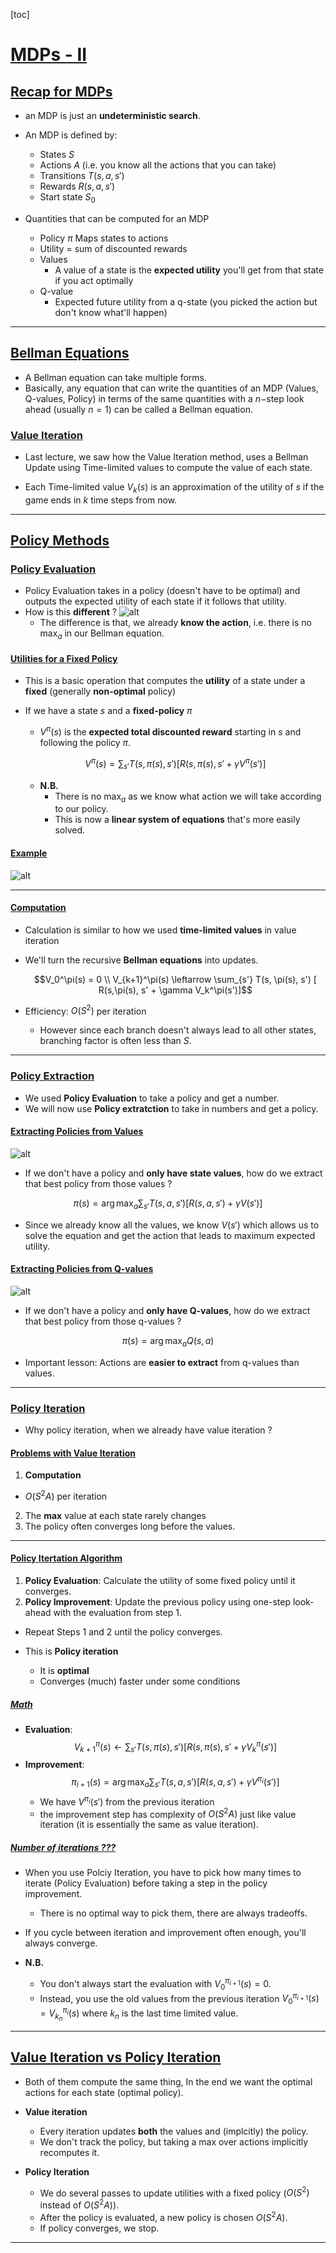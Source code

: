 [toc]

# <u>**MDPs - II**</u>

## <u>**Recap for MDPs**</u>

- an MDP is just an **undeterministic search**.
- An MDP is defined by:
  - States $S$
  - Actions $A$ (i.e. you know all the actions that you can take)
  - Transitions $T(s, a, s')$
  - Rewards $R(s, a, s')$
  - Start state $S_0$

- Quantities that can be computed for an MDP
  - Policy $\pi$ Maps states to actions
  - Utility $=$ sum of discounted rewards
  - Values
    - A value of a state is the **expected utility** you'll get from that state if you act optimally
  - Q-value
    - Expected future utility from a q-state (you picked the action but don't know what'll happen)

****

## <u>**Bellman Equations**</u>

- A Bellman equation can take multiple forms.
- Basically, any equation that can write the quantities of an MDP (Values, Q-values, Policy) in terms of the same quantities with a $n-$step look ahead (usually $n=1$) can be called a Bellman equation.

### <u>**Value Iteration**</u>

- Last lecture, we saw how the Value Iteration method, uses a Bellman Update using Time-limited values to compute the value of each state.

- Each Time-limited value $V_k(s)$ is an approximation of the utility of $s$ if the game ends in $k$ time steps from now.
****

## <u>**Policy Methods**</u>


### <u>**Policy Evaluation**</u>

- Policy Evaluation takes in a policy (doesn't have to be optimal) and outputs the expected utility of each state if it follows that utility.
- How is this **different** ?
    ![alt](./images/v8/policy-eval-tree-vs-val-iter-tree.png)
  - The difference is that, we already **know the action**, i.e. there is no $\max_a$ in our Bellman equation.

#### <u>**Utilities for a Fixed Policy**</u>

- This is a basic operation that computes the **utility** of a state under a **fixed** (generally **non-optimal** policy)
- If we have a state $s$ and a **fixed-policy** $\pi$
  - $V^\pi(s)$ is the **expected total discounted reward** starting in $s$ and following the policy $\pi$.
  
  $$V^\pi(s) = \sum_{s'} T(s, \pi(s), s') [ R(s,\pi(s), s' + \gamma V^\pi(s')]$$
  - **N.B.** 
    - There is no $\max_a$ as we know what action we will take according to our policy.
    - This is now a **linear system of equations** that's more easily solved.

#### <u>**Example**</u>

![alt](./images/v8/policy-eval-example.png)

****
#### <u>**Computation**</u>

- Calculation is similar to how we used **time-limited values** in value iteration
- We'll turn the recursive **Bellman equations** into updates.

  $$V_0^\pi(s) = 0 \\
  V_{k+1}^\pi(s) \leftarrow \sum_{s'} T(s, \pi(s), s') [ R(s,\pi(s), s' + \gamma V_k^\pi(s')]$$

- Efficiency: $O(S^2)$ per iteration
  - However since each branch doesn't always lead to all other states, branching factor is often less than $S$.

****

### <u>**Policy Extraction**</u>

- We used **Policy Evaluation** to take a policy and get a number.
- We will now use **Policy extratction** to take in numbers and get a policy.

#### <u>**Extracting Policies from Values**</u>

![alt](./images/v8/optimal-val-policy-ext.png)

- If we don't have a policy and **only have state values**, how do we extract that best policy from those values ?

$$\pi(s) = \arg \max_a \sum_{s'} T(s,a,s') [ R(s,a,s') + \gamma V(s')] $$

- Since we already know all the values, we know $V(s')$ which allows us to solve the equation and get the action that leads to maximum expected utility.

#### <u>**Extracting Policies from Q-values**</u>

![alt](./images/v8/optimal-q-val-policy-ext.png)

- If we don't have a policy and **only have Q-values**, how do we extract that best policy from those q-values ?

$$ \pi(s) =  \arg \max_a Q(s,a) $$

- Important lesson: Actions are **easier to extract** from q-values than values.

****

### <u>**Policy Iteration**</u>

- Why policy iteration, when we already have value iteration ?

#### <u>**Problems with Value Iteration**</u>

1. **Computation**
  - $O(S^2A)$ per iteration
2. The **max** value at each state rarely changes
3. The policy often converges long before the values.

****

#### <u>**Policy Itertation Algorithm**</u>

1. **Policy Evaluation**: Calculate the utility of some fixed policy until it converges.
2. **Policy Improvement**: Update the previous policy using one-step look-ahead with the evaluation from step 1.

- Repeat Steps 1 and 2 until the policy converges.

- This is **Policy iteration**
  - It is **optimal**
  - Converges (much) faster under some conditions

##### <u>**Math**</u>

- **Evaluation**:
  $$V_{k+1}^\pi(s) \leftarrow \sum_{s'} T(s, \pi(s), s') [ R(s,\pi(s), s' + \gamma V_k^\pi(s')]$$ 
- **Improvement**:
  $$\pi_{i+1}(s) = \arg \max_a \sum_{s'} T(s,a,s') [R(s,a,s') + \gamma V^{\pi_i}(s')]$$
  - We have $V^{\pi_i}(s')$ from the previous iteration
  - the improvement step has complexity of $O(S^2A)$ just like value iteration (it is essentially the same as value iteration).

##### <u>**Number of iterations ???**</u>

- When you use Polciy Iteration, you have to pick how many times to iterate (Policy Evaluation) before taking a step in the policy improvement.
  - There is no optimal way to pick them, there are always tradeoffs.
- If you cycle between iteration and improvement often enough, you'll always converge. 


- **N.B.** 
  - You don't always start the evaluation with $V_0^{\pi_{i+1}}(s) = 0$.
  - Instead, you use the old values from the previous iteration $V_0^{\pi_{i+1}}(s) = V_{k_n}^{\pi_i}(s)$ where $k_n$ is the last time limited value. 

****

## <u>**Value Iteration vs Policy Iteration**</u>

- Both of them compute the same thing, In the end we want the optimal actions for each state (optimal policy).
- **Value iteration**
  - Every iteration updates **both** the values and (implcitly) the policy.
  - We don't track the policy, but taking a max over actions implicitly recomputes it.

- **Policy Iteration**
  - We do several passes to update utilities with a fixed policy ($O(S^2)$ instead of $O(S^2A)$).
  - After the policy is evaluated, a new policy is chosen $O(S^2A)$.
  - If policy converges, we stop.

****

